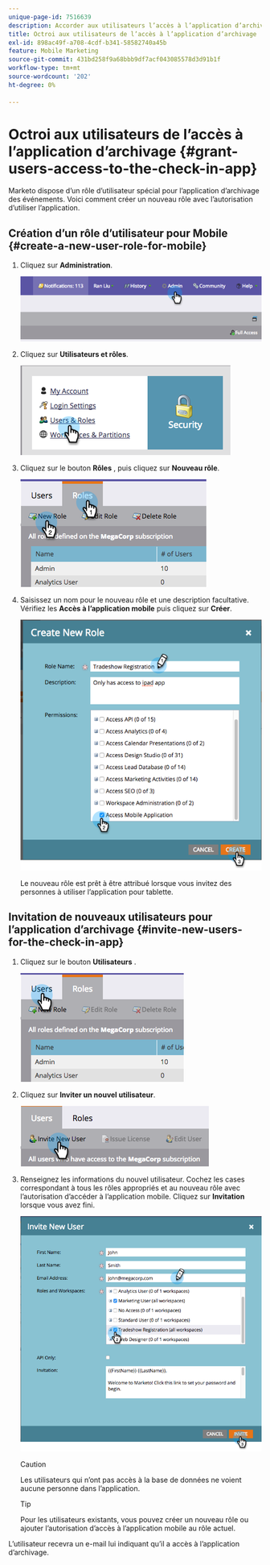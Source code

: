 ```yaml
---
unique-page-id: 7516639
description: Accorder aux utilisateurs l’accès à l’application d’archivage - Documents Marketo - Documentation du produit
title: Octroi aux utilisateurs de l’accès à l’application d’archivage
exl-id: 898ac49f-a708-4cdf-b341-58582740a45b
feature: Mobile Marketing
source-git-commit: 431bd258f9a68bbb9df7acf043085578d3d91b1f
workflow-type: tm+mt
source-wordcount: '202'
ht-degree: 0%

---
```


# Octroi aux utilisateurs de l’accès à l’application d’archivage {#grant-users-access-to-the-check-in-app}

Marketo dispose d’un rôle d’utilisateur spécial pour l’application d’archivage des événements. Voici comment créer un nouveau rôle avec l’autorisation d’utiliser l’application.

## Création d’un rôle d’utilisateur pour Mobile {#create-a-new-user-role-for-mobile}

1. Cliquez sur **Administration**.

   ![](assets/image2015-6-2-10-3a39-3a31.png)

1. Cliquez sur **Utilisateurs et rôles**.

   ![](assets/image2015-6-2-10-3a56-3a0.png)

1. Cliquez sur le bouton **Rôles** , puis cliquez sur **Nouveau rôle**.

   ![](assets/image2015-6-2-11-3a3-3a23.png)

1. Saisissez un nom pour le nouveau rôle et une description facultative. Vérifiez les **Accès à l’application mobile** puis cliquez sur **Créer**.

   ![](assets/image2015-6-2-11-3a4-3a58.png)

   Le nouveau rôle est prêt à être attribué lorsque vous invitez des personnes à utiliser l’application pour tablette.

## Invitation de nouveaux utilisateurs pour l’application d’archivage {#invite-new-users-for-the-check-in-app}

1. Cliquez sur le bouton **Utilisateurs** .

   ![](assets/image2015-6-2-11-3a10-3a42.png)

1. Cliquez sur **Inviter un nouvel utilisateur**.

   ![](assets/image2015-6-2-11-3a11-3a32.png)

1. Renseignez les informations du nouvel utilisateur. Cochez les cases correspondant à tous les rôles appropriés et au nouveau rôle avec l’autorisation d’accéder à l’application mobile. Cliquez sur **Invitation** lorsque vous avez fini.

   ![](assets/image2015-6-2-11-3a16-3a26.png)

   >[!CAUTION]
   >
   >Les utilisateurs qui n’ont pas accès à la base de données ne voient aucune personne dans l’application.

   >[!TIP]
   >
   >Pour les utilisateurs existants, vous pouvez créer un nouveau rôle ou ajouter l’autorisation d’accès à l’application mobile au rôle actuel.

L’utilisateur recevra un e-mail lui indiquant qu’il a accès à l’application d’archivage.
